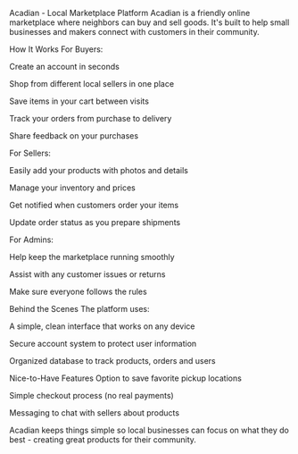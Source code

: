 Acadian - Local Marketplace Platform
Acadian is a friendly online marketplace where neighbors can buy and sell goods. It's built to help small businesses and makers connect with customers in their community.

How It Works
For Buyers:

  Create an account in seconds

  Shop from different local sellers in one place

  Save items in your cart between visits

  Track your orders from purchase to delivery

  Share feedback on your purchases

For Sellers:

  Easily add your products with photos and details
  
  Manage your inventory and prices
  
  Get notified when customers order your items
  
  Update order status as you prepare shipments

For Admins:

  Help keep the marketplace running smoothly
  
  Assist with any customer issues or returns
  
  Make sure everyone follows the rules

Behind the Scenes
The platform uses:

  A simple, clean interface that works on any device
  
  Secure account system to protect user information
  
  Organized database to track products, orders and users

  Nice-to-Have Features
  Option to save favorite pickup locations
  
  Simple checkout process (no real payments)
  
  Messaging to chat with sellers about products
  
  Acadian keeps things simple so local businesses can focus on what they do best - creating great products for their community.
